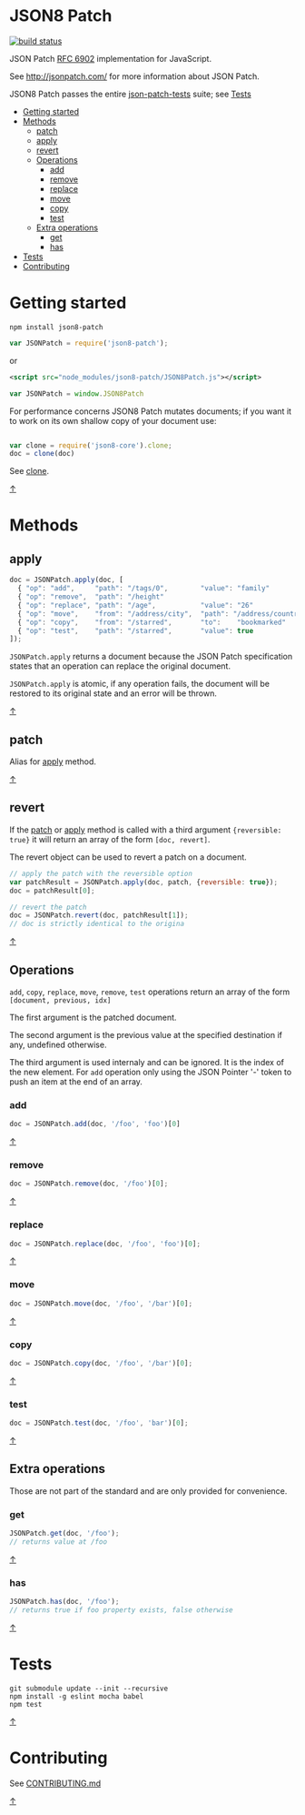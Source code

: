 JSON8 Patch
===========

[![build status](https://img.shields.io/travis/JSON8/patch.svg?style=flat-square)](https://travis-ci.org/JSON8/patch)

JSON Patch [RFC 6902](http://tools.ietf.org/html/rfc6902) implementation for JavaScript.

See http://jsonpatch.com/ for more information about JSON Patch.

JSON8 Patch passes the entire [json-patch-tests](https://github.com/json-patch/json-patch-tests) suite; see [Tests](#tests)

* [Getting started](#getting-started)
* [Methods](#methods)
  * [patch](#patch)
  * [apply](#apply)
  * [revert](#revert)
  * [Operations](#operations)
    * [add](#add)
    * [remove](#remove)
    * [replace](#replace)
    * [move](#move)
    * [copy](#copy)
    * [test](#test)
  * [Extra operations](#extra-operations)
    * [get](#get)
    * [has](#has)
* [Tests](#tests)
* [Contributing](#contributing)

# Getting started

```npm install json8-patch```

```javascript
var JSONPatch = require('json8-patch');
```

or

```xml
<script src="node_modules/json8-patch/JSON8Patch.js"></script>
```
```javascript
var JSONPatch = window.JSON8Patch
```

For performance concerns JSON8 Patch mutates documents; if you want it to work on its own shallow copy of your document use:

```javascript

var clone = require('json8-core').clone;
doc = clone(doc)
```

See [clone](https://github.com/JSON8/core#clone).

[↑](#json8-pointer)

# Methods

## apply

```javascript
doc = JSONPatch.apply(doc, [
  { "op": "add",     "path": "/tags/0",        "value": "family"          },
  { "op": "remove",  "path": "/height"                                    },
  { "op": "replace", "path": "/age",           "value": "26"              },
  { "op": "move",    "from": "/address/city",  "path": "/address/country" },
  { "op": "copy",    "from": "/starred",       "to":    "bookmarked"      },
  { "op": "test",    "path": "/starred",       "value": true              }
]);
```

```JSONPatch.apply``` returns a document because the JSON Patch specification states that an operation can replace the original document.

```JSONPatch.apply``` is atomic, if any operation fails, the document will be restored to its original state and an error will be thrown.

[↑](#json8-patch)

## patch

Alias for [apply](#apply) method.

[↑](#json8-patch)

## revert

If the [patch](#patch) or [apply](#apply) method is called with a third argument ```{reversible: true}``` it will return an array of the form ```[doc, revert]```.

The revert object can be used to revert a patch on a document.

```javascript
// apply the patch with the reversible option
var patchResult = JSONPatch.apply(doc, patch, {reversible: true});
doc = patchResult[0];

// revert the patch
doc = JSONPatch.revert(doc, patchResult[1]);
// doc is strictly identical to the origina
```

[↑](#json8-patch)

## Operations

```add```, ```copy```, ```replace```, ```move```, ```remove```, ```test``` operations return an array of the form ```[document, previous, idx]```

The first argument is the patched document.

The second argument is the previous value at the specified destination if any, undefined otherwise.

The third argument is used internaly and can be ignored. It is the index of the new element. For ```add``` operation only using the JSON Pointer '-' token to push an item at the end of an array.

### add
```javascript
doc = JSONPatch.add(doc, '/foo', 'foo')[0]
```

[↑](#json8-patch)

### remove
```javascript
doc = JSONPatch.remove(doc, '/foo')[0];
```

[↑](#json8-patch)

### replace
```javascript
doc = JSONPatch.replace(doc, '/foo', 'foo')[0];
```

[↑](#json8-patch)

### move
```javascript
doc = JSONPatch.move(doc, '/foo', '/bar')[0];
```

[↑](#json8-patch)

### copy
```javascript
doc = JSONPatch.copy(doc, '/foo', '/bar')[0];
```

[↑](#json8-patch)

### test
```javascript
doc = JSONPatch.test(doc, '/foo', 'bar')[0];
```

[↑](#json8-patch)

## Extra operations

Those are not part of the standard and are only provided for convenience.

### get
```javascript
JSONPatch.get(doc, '/foo');
// returns value at /foo
```

[↑](#json8-patch)

### has
```javascript
JSONPatch.has(doc, '/foo');
// returns true if foo property exists, false otherwise
```

[↑](#json8-patch)

# Tests

```
git submodule update --init --recursive
npm install -g eslint mocha babel
npm test
```

[↑](#json8-patch)

# Contributing

See [CONTRIBUTING.md](https://github.com/JSON8/patch/blob/master/CONTRIBUTING.md)

[↑](#json8-patch)
